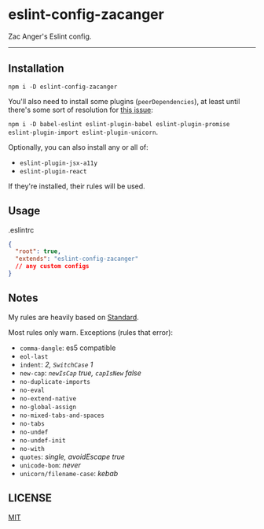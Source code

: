 # eslint-config-zacanger

Zac Anger's Eslint config.

--------

## Installation

`npm i -D eslint-config-zacanger`

You'll also need to install some plugins (`peerDependencies`), at least until
there's some sort of resolution for [this
issue](https://github.com/eslint/eslint/issues/3458):

`npm i -D babel-eslint eslint-plugin-babel eslint-plugin-promise
eslint-plugin-import eslint-plugin-unicorn`.

Optionally, you can also install any or all of:

* `eslint-plugin-jsx-a11y`
* `eslint-plugin-react`

If they're installed, their rules will be used.

## Usage

.eslintrc
```json
{
  "root": true,
  "extends": "eslint-config-zacanger"
  // any custom configs
}
```

## Notes

My rules are heavily based on [Standard](https://standardjs.com/).

Most rules only warn. Exceptions (rules that error):

* `comma-dangle`: es5 compatible
* `eol-last`
* `indent`: _2, `SwitchCase` 1_
* `new-cap`: _`newIsCap` true, `capIsNew` false_
* `no-duplicate-imports`
* `no-eval`
* `no-extend-native`
* `no-global-assign`
* `no-mixed-tabs-and-spaces`
* `no-tabs`
* `no-undef`
* `no-undef-init`
* `no-with`
* `quotes`: _single, avoidEscape true_
* `unicode-bom`: _never_
* `unicorn/filename-case`: _kebab_

## LICENSE

[MIT](./LICENSE.md)

